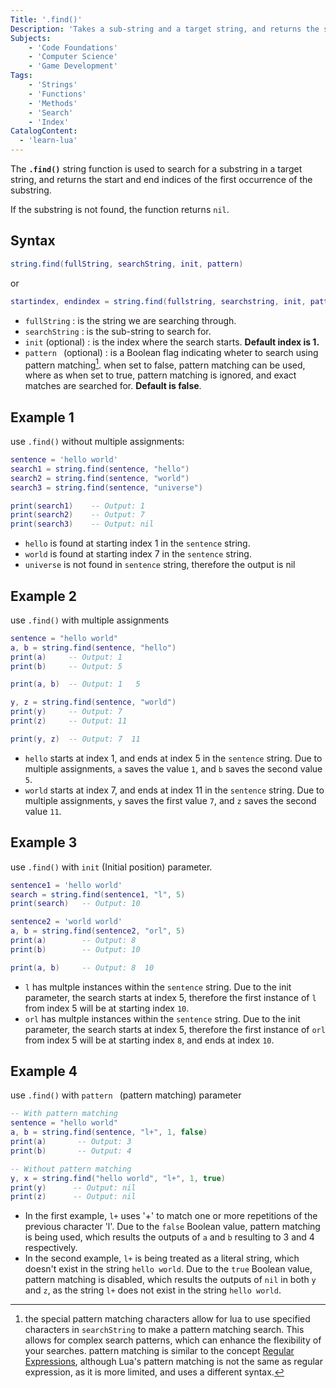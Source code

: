 ```yaml
---
Title: '.find()'
Description: 'Takes a sub-string and a target string, and returns the start and end indices of the first occurrence of the sub-string found in the target string.'
Subjects:
    - 'Code Foundations'
    - 'Computer Science'
    - 'Game Development'
Tags:
    - 'Strings'
    - 'Functions'
    - 'Methods'
    - 'Search'
    - 'Index'
CatalogContent:
  - 'learn-lua'
---
```


The **`.find()`** string function is used to search for a substring in a target string, and returns the start and end indices of the first occurrence of the substring.

If the substring is not found, the function returns `nil`.

## Syntax

```lua
string.find(fullString, searchString, init, pattern)
```

or 

```lua
startindex, endindex = string.find(fullstring, searchstring, init, pattern)
```

- `fullString` : is the string we are searching through.
- `searchString` : is the sub-string to search for.
- `init` (optional) : is the index where the search starts. **Default index is 1.**
- `pattern ` (optional) : is a Boolean flag indicating wheter to search using pattern matching[^1]. when set to false, pattern matching can be used, where as when set to true, pattern matching is ignored, and exact matches are searched for. **Default is false**.

## Example 1

use `.find()` without multiple assignments:

```lua
sentence = 'hello world'
search1 = string.find(sentence, "hello")
search2 = string.find(sentence, "world")
search3 = string.find(sentence, "universe")

print(search1)    -- Output: 1
print(search2)    -- Output: 7
print(search3)    -- Output: nil
```

- `hello` is found at starting index 1 in the `sentence` string.
- `world` is found at starting index 7 in the `sentence` string.
- `universe` is not found in `sentence` string, therefore the output is nil

## Example 2

use `.find()` with multiple assignments

```lua
sentence = "hello world"
a, b = string.find(sentence, "hello")
print(a)     -- Output: 1
print(b)     -- Output: 5

print(a, b)  -- Output: 1	5

y, z = string.find(sentence, "world")
print(y)     -- Output: 7
print(z)     -- Output: 11

print(y, z)  -- Output: 7  11
```

- `hello` starts at index 1, and ends at index 5 in the `sentence` string. Due to multiple assignments, `a` saves the value `1`, and `b` saves the second value `5`.
- `world` starts at index 7, and ends at index 11 in the `sentence` string. Due to multiple assignments, `y` saves the first value `7`, and `z` saves the second value `11`.

## Example 3
use `.find()` with `init` (Initial position) parameter.

```lua
sentence1 = 'hello world'
search = string.find(sentence1, "l", 5)
print(search)   -- Output: 10

sentence2 = 'world world'
a, b = string.find(sentence2, "orl", 5)
print(a)        -- Output: 8
print(b)        -- Output: 10

print(a, b)     -- Output: 8  10
```

- `l` has multple instances within the `sentence` string. Due to the init parameter, the search starts at index 5, therefore the first instance of `l` from index 5 will be at starting index `10`. 
- `orl` has multple instances within the `sentence` string. Due to the init parameter, the search starts at index 5, therefore the first instance of `orl` from index 5 will be at starting index `8`, and ends at index `10`.

## Example 4
use `.find()` with `pattern ` (pattern matching) parameter

```lua
-- With pattern matching
sentence = "hello world"
a, b = string.find(sentence, "l+", 1, false)
print(a)       -- Output: 3
print(b)       -- Output: 4

-- Without pattern matching
y, x = string.find("hello world", "l+", 1, true)
print(y)      -- Output: nil
print(z)      -- Output: nil
```

- In the first example, `l+` uses '+' to match one or more repetitions of the previous character 'l'. Due to the `false` Boolean value, pattern matching is being used, which results the outputs of `a` and `b` resulting to 3 and 4 respectively.
- In the second example, `l+` is being treated as a literal string, which doesn't exist in the string `hello world`. Due to the `true` Boolean value, pattern matching is disabled, which results the outputs of `nil` in both `y` and `z`, as the string `l+` does not exist in the string `hello world`.

[^1]: the special pattern matching characters allow for lua to use specified characters in `searchString` to make a pattern matching search. This allows for complex search patterns, which can enhance the flexibility of your searches. pattern matching is similar to the concept [Regular Expressions](https://www.codecademy.com/resources/docs/general/regular-expressions), although Lua's pattern matching is not the same as regular expression, as it is more limited, and uses a different syntax.
